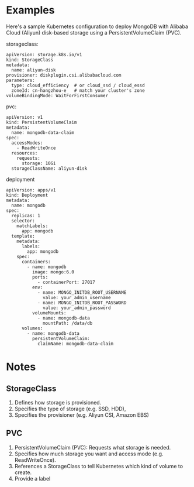 # Examples

Here's a sample Kubernetes configuration to deploy MongoDB with Alibaba Cloud (Aliyun) disk-based storage using a PersistentVolumeClaim (PVC).

storageclass:
```
apiVersion: storage.k8s.io/v1
kind: StorageClass
metadata:
  name: aliyun-disk
provisioner: diskplugin.csi.alibabacloud.com
parameters:
  type: cloud_efficiency  # or cloud_ssd / cloud_essd
  zoneId: cn-hangzhou-e   # match your cluster's zone
volumeBindingMode: WaitForFirstConsumer
```

pvc:
```
apiVersion: v1
kind: PersistentVolumeClaim
metadata:
  name: mongodb-data-claim
spec:
  accessModes:
    - ReadWriteOnce
  resources:
    requests:
      storage: 10Gi
  storageClassName: aliyun-disk

```

deployment
```
apiVersion: apps/v1
kind: Deployment
metadata:
  name: mongodb
spec:
  replicas: 1
  selector:
    matchLabels:
      app: mongodb
  template:
    metadata:
      labels:
        app: mongodb
    spec:
      containers:
        - name: mongodb
          image: mongo:6.0
          ports:
            - containerPort: 27017
          env:
            - name: MONGO_INITDB_ROOT_USERNAME
              value: your_admin_username
            - name: MONGO_INITDB_ROOT_PASSWORD
              value: your_admin_password
          volumeMounts:
            - name: mongodb-data
              mountPath: /data/db
      volumes:
        - name: mongodb-data
          persistentVolumeClaim:
            claimName: mongodb-data-claim
```

# Notes
## StorageClass
1. Defines how storage is provisioned.
2. Specifies the type of storage (e.g. SSD, HDD),
3. Specifies the provisioner (e.g. Aliyun CSI, Amazon EBS)

## PVC
1. PersistentVolumeClaim (PVC): Requests what storage is needed.
2. Specifies how much storage you want and access mode (e.g. ReadWriteOnce).
3. References a StorageClass to tell Kubernetes which kind of volume to create.
4. Provide a label
